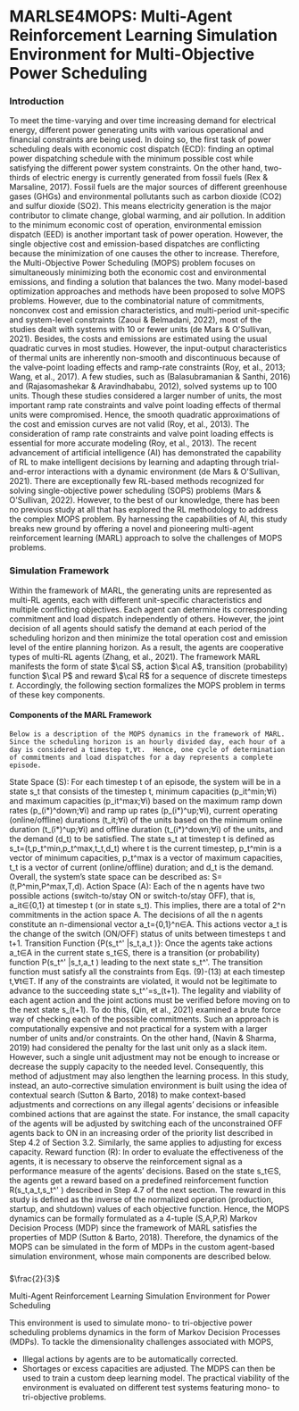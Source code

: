 # MARLSE4MOPS: Multi-Agent Reinforcement Learning Simulation Environment for Multi-Objective Power Scheduling

### Introduction
To meet the time-varying and over time increasing demand for electrical energy, different power generating units with various operational and financial constraints are being used. In doing so, the first task of power scheduling deals with economic cost dispatch (ECD): finding an optimal power dispatching schedule with the minimum possible cost while satisfying the different power system constraints. On the other hand, two-thirds of electric energy is currently generated from fossil fuels (Rex & Marsaline, 2017). Fossil fuels are the major sources of different greenhouse gases (GHGs) and environmental pollutants such as carbon dioxide (CO2) and sulfur dioxide (SO2). This means electricity generation is the major contributor to climate change, global warming, and air pollution. In addition to the minimum economic cost of operation, environmental emission dispatch (EED) is another important task of power operation. However, the single objective cost and emission-based dispatches are conflicting because the minimization of one causes the other to increase. Therefore, the Multi-Objective Power Scheduling (MOPS) problem focuses on simultaneously minimizing both the economic cost and environmental emissions, and finding a solution that balances the two.
	Many model-based optimization approaches and methods have been proposed to solve MOPS problems. However, due to the combinatorial nature of commitments, nonconvex cost and emission characteristics, and multi-period unit-specific and system-level constraints (Zaoui & Belmadani, 2022), most of the studies dealt with systems with 10 or fewer units (de Mars & O'Sullivan, 2021). Besides, the costs and emissions are estimated using the usual quadratic curves in most studies. However, the input-output characteristics of thermal units are inherently non-smooth and discontinuous because of the valve-point loading effects and ramp-rate constraints (Roy, et al., 2013; Wang, et al., 2017). A few studies, such as (Balasubramanian & Santhi, 2016) and (Rajasomashekar & Aravindhababu, 2012), solved systems up to 100 units. Though these studies considered a larger number of units, the most important ramp rate constraints and valve point loading effects of thermal units were compromised. Hence, the smooth quadratic approximations of the cost and emission curves are not valid (Roy, et al., 2013). The consideration of ramp rate constraints and valve point loading effects is essential for more accurate modeling (Roy, et al., 2013).
	The recent advancement of artificial intelligence (AI) has demonstrated the capability of RL to make intelligent decisions by learning and adapting through trial-and-error interactions with a dynamic environment (de Mars & O'Sullivan, 2021). There are exceptionally few RL-based methods recognized for solving single-objective power scheduling (SOPS) problems (Mars & O'Sullivan, 2022). However, to the best of our knowledge, there has been no previous study at all that has explored the RL methodology to address the complex MOPS problem. By harnessing the capabilities of AI, this study breaks new ground by offering a novel and pioneering multi-agent reinforcement learning (MARL) approach to solve the challenges of MOPS problems.
### Simulation Framework
Within the framework of MARL, the generating units are represented as multi-RL agents, each with different unit-specific characteristics and multiple conflicting objectives. Each agent can determine its corresponding commitment and load dispatch independently of others. However, the joint decision of all agents should satisfy the demand at each period of the scheduling horizon and then minimize the total operation cost and emission level of the entire planning horizon. As a result, the agents are cooperative types of multi-RL agents (Zhang, et al., 2021). 
	The framework MARL manifests the form of state $\cal S$, action  $\cal A$, transition (probability) function  $\cal P$ and reward  $\cal R$ for a sequence of discrete timesteps $t$. Accordingly, the following section formalizes the MOPS problem in terms of these key components.
#### Components of the MARL Framework
	Below is a description of the MOPS dynamics in the framework of MARL. Since the scheduling horizon is an hourly divided day, each hour of a day is considered a timestep t,∀t.  Hence, one cycle of determination of commitments and load dispatches for a day represents a complete episode. 
State Space (S): For each timestep t of an episode, the system will be in a state s_t that consists of the timestep t, minimum capacities (p_it^min;∀i) and maximum capacities (p_it^max;∀i)  based on the maximum ramp down rates (p_(i*)^down;∀i) and ramp up rates (p_(i*)^up;∀i), current operating (online/offline) durations (t_it;∀i) of the units based on the minimum online duration (t_(i*)^up;∀i) and offline duration (t_(i*)^down;∀i) of the units, and the demand (d_t) to be satisfied. The state s_t at timestep t is defined as s_t=(t,p_t^min,p_t^max,t_t,d_t) where t is the current timestep, p_t^min is a vector of minimum capacities, p_t^max is a vector of maximum capacities, t_t is a vector of current (online/offline) duration; and d_t is the demand. Overall, the system’s state space can be described as: S=(t,P^min,P^max,T,d). 
Action Space (A): Each of the n agents have two possible actions (switch-to/stay ON or switch-to/stay OFF), that is, a_it∈{0,1} at timestep t (or in state s_t). This implies, there are a total of 2^n commitments in the action space A. The decisions of all the n agents constitute an n-dimensional vector a_t={0,1}^n∈A. This actions vector a_t is the change of the switch (ON/OFF) status of units between timesteps t and t+1.
Transition Function {P(s_t^' |s_t,a_t )}: Once the agents take actions a_t∈A in the current state s_t∈S, there is a transition (or probability) function P(s_t^' |s_t,a_t ) leading to the next state s_t^'. The transition function must satisfy all the constraints from Eqs. (9)-(13) at each timestep t,∀t∈T. If any of the constraints are violated, it would not be legitimate to advance to the succeeding state s_t^'=s_(t+1). The legality and viability of each agent action and the joint actions must be verified before moving on to the next state s_(t+1). To do this, (Qin, et al., 2021) examined a brute force way of checking each of the possible commitments. Such an approach is computationally expensive and not practical for a system with a larger number of units and/or constraints. On the other hand, (Navin & Sharma, 2019) had considered the penalty for the last unit only as a slack item. However, such a single unit adjustment may not be enough to increase or decrease the supply capacity to the needed level. Consequently, this method of adjustment may also lengthen the learning process. In this study, instead, an auto-corrective simulation environment is built using the idea of contextual search (Sutton & Barto, 2018) to make context-based adjustments and corrections on any illegal agents’ decisions or infeasible combined actions that are against the state. For instance, the small capacity of the agents will be adjusted by switching each of the unconstrained OFF agents back to ON in an increasing order of the priority list described in Step 4.2 of Section 3.2. Similarly, the same applies to adjusting for excess capacity.
Reward function (R): In order to evaluate the effectiveness of the agents, it is necessary to observe the reinforcement signal as a performance measure of the agents’ decisions. Based on the state s_t∈S, the agents get a reward based on a predefined reinforcement function  R(s_t,a_t,s_t^' ) described in Step 4.7 of the next section. The reward in this study is defined as the inverse of the normalized operation (production, startup, and shutdown) values of each objective function. 
	Hence, the MOPS dynamics can be formally formulated as a 4-tuple (S,A,P,R) Markov Decision Process (MDP) since the framework of MARL satisfies the properties of MDP (Sutton & Barto, 2018). Therefore, the dynamics of the MOPS can be simulated in the form of MDPs in the custom agent-based simulation environment, whose main components are described below.
#####



 

$\frac{2}{3}$

Multi-Agent Reinforcement Learning Simulation Environment for Power Scheduling

This environment is used to simulate mono- to tri-objective power scheduling problems dynamics in the form of Markov Decision Processes (MDPs).
To tackle the dimensionality challenges associated with MOPS, 
- Illegal actions by agents are to be automatically corrected.
- Shortages or excess capacities are adjusted.
The MDPS can then be used to train a custom deep learning model.
The practical viability of the environment is evaluated on different test systems featuring mono- to tri-objective problems.
